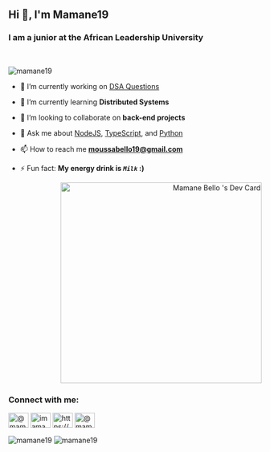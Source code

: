 ## Hi 👋, I'm Mamane19
### I am a junior at the African Leadership University
</br>

<p align="left"> <img src="https://komarev.com/ghpvc/?username=mamane19&label=Profile%20views&color=0e75b6&style=flat" alt="mamane19" /> </p>


- 🔭 I’m currently working on [DSA Questions](https://github.com/mamane19/interview-prep-dsa)

- 🌱 I’m currently learning **Distributed Systems**

- 👯 I’m looking to collaborate on **back-end projects**

- 💬 Ask me about [NodeJS](https://nodejs.org), [TypeScript](https://www.typescriptlang.org/), and [Python](https://www.python.org/)

- 📫 How to reach me **moussabello19@gmail.com**

- ⚡ Fun fact: **My energy drink is *`Milk`* :)**
<p align="right"> 
  <a href="https://app.daily.dev/mamane19"><img src="https://api.daily.dev/devcards/c7500ee4c9f647b98643ad20d7f98857.png?r=97v" width="400" alt="Mamane Bello 's Dev Card"/></a>
</p>

<h3 align="left">Connect with me:</h3>
<p align="left">
<a href="https://dev.to/mamane19" target="blank"><img align="center" src="https://cdn.jsdelivr.net/npm/simple-icons@3.0.1/icons/dev-dot-to.svg" alt="@mamane19" height="30" width="40" /></a>
<a href="https://twitter.com/imamane19" target="blank"><img align="center" src="https://raw.githubusercontent.com/rahuldkjain/github-profile-readme-generator/master/src/images/icons/Social/twitter.svg" alt="imamane19" height="30" width="40" /></a>
<a href="https://linkedin.com/in/https://www.linkedin.com/in/bello-moussa-amadou-210653192/" target="blank"><img align="center" src="https://raw.githubusercontent.com/rahuldkjain/github-profile-readme-generator/master/src/images/icons/Social/linked-in-alt.svg" alt="https://www.linkedin.com/in/bello-moussa-amadou-210653192/" height="30" width="40" /></a>
<a href="https://instagram.com/imamane19" target="blank"><img align="center" src="https://raw.githubusercontent.com/rahuldkjain/github-profile-readme-generator/master/src/images/icons/Social/instagram.svg" alt="@mamane19" height="30" width="40" /></a>
</p>


<p align= "left">
<img align="center" src="https://github-readme-stats.vercel.app/api?username=mamane19&show_icons=true&locale=en" alt="mamane19" />



<img align="center" src="https://github-readme-streak-stats.herokuapp.com/?user=mamane19&" alt="mamane19" />
</p>
